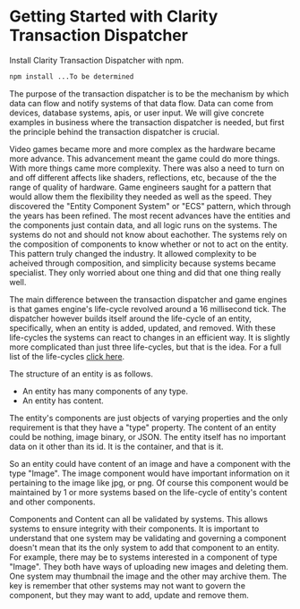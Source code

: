 Getting Started with Clarity Transaction Dispatcher
===

Install Clarity Transaction Dispatcher with npm.
```bash
npm install ...To be determined
```
The purpose of the transaction dispatcher is to be the mechanism by which data can flow and notify systems of that data flow.
Data can come from devices, database systems, apis, or user input. We will give concrete examples in business where the
transaction dispatcher is needed, but first the principle behind the transaction dispatcher is crucial. 

Video games became more and more complex as the hardware became more advance. This advancement meant the game could do more things.
With more things came more complexity. There was also a need to turn on and off different affects like shaders, reflections, etc, because of the
the range of quality of hardware. Game engineers saught for a pattern that would allow them the flexibility they needed as well as the speed. 
They discovered the "Entity Component System" or "ECS" pattern, which through the years has been refined. The most recent advances have the entities and 
the components just contain data, and all logic runs on the systems. The systems do not and should not know about eachother. The systems rely on the
composition of components to know whether or not to act on the entity. This pattern truly changed the industry. It allowed complexity to be acheived
through composition, and simplicity because systems became specialist. They only worried about one thing and did that one thing really well. 

The main difference between the transaction dispatcher and game engines is that games engine's life-cycle revolved around a 16 millisecond tick.
The dispatcher however builds itself around the life-cycle of an entity, specifically, when an entity is added, updated, and removed. With these
life-cycles the systems can react to changes in an efficient way. It is slightly more complicated than just three life-cycles, but that is the idea. For a full list
of the life-cycles [click here](./ClarityTransactionDispatcher.html#addSystemAsync__anchor).

The structure of an entity is as follows.
* An entity has many components of any type.
* An entity has content. 

The entity's components are just objects of varying properties and the only requirement is that they have a "type" property. 
The content of an entity could be nothing, image binary, or JSON. The entity itself has no important data on it 
other than its id. It is the container, and that is it.

So an entity could have content of an image and have a component with the type "Image". The image component would have important information on it
pertaining to the image like jpg, or png. Of course this component would be maintained by 1 or more systems based on the life-cycle of entity's content
and other components. 

Components and Content can all be validated by systems. This allows systems to ensure integrity with their components. It is important to understand that 
one system may be validating and governing a component doesn't mean that its the only system to add that component to an entity. For example, there may be
to systems interested in a component of type "Image". They both have ways of uploading new images and deleting them. One system may thumbnail the image
and the other may archive them. The key is remember that other systems may not want to govern the component, but they may want to add, update and remove them.